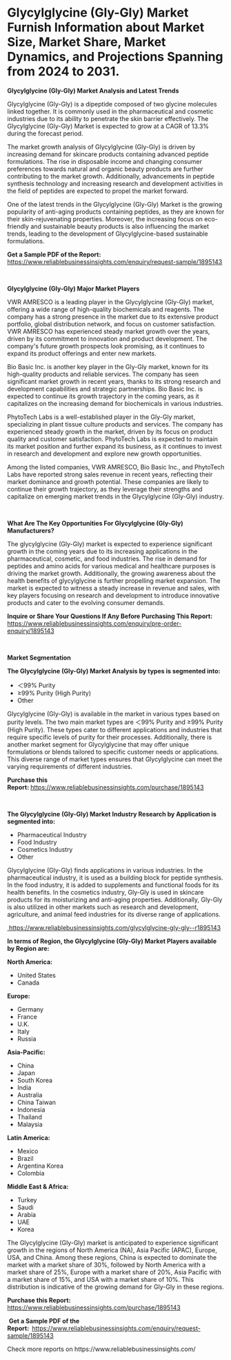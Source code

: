 <p><h1>Glycylglycine (Gly-Gly) Market Furnish Information about Market Size, Market Share, Market Dynamics, and Projections Spanning from 2024 to 2031.</h1></p><p><strong>Glycylglycine (Gly-Gly) Market Analysis and Latest Trends</strong></p>
<p><p>Glycylglycine (Gly-Gly) is a dipeptide composed of two glycine molecules linked together. It is commonly used in the pharmaceutical and cosmetic industries due to its ability to penetrate the skin barrier effectively. The Glycylglycine (Gly-Gly) Market is expected to grow at a CAGR of 13.3% during the forecast period. </p><p>The market growth analysis of Glycylglycine (Gly-Gly) is driven by increasing demand for skincare products containing advanced peptide formulations. The rise in disposable income and changing consumer preferences towards natural and organic beauty products are further contributing to the market growth. Additionally, advancements in peptide synthesis technology and increasing research and development activities in the field of peptides are expected to propel the market forward.</p><p>One of the latest trends in the Glycylglycine (Gly-Gly) Market is the growing popularity of anti-aging products containing peptides, as they are known for their skin-rejuvenating properties. Moreover, the increasing focus on eco-friendly and sustainable beauty products is also influencing the market trends, leading to the development of Glycylglycine-based sustainable formulations.</p></p>
<p><strong>Get a Sample PDF of the Report:&nbsp;</strong> <a href="https://www.reliablebusinessinsights.com/enquiry/request-sample/1895143">https://www.reliablebusinessinsights.com/enquiry/request-sample/1895143</a></p>
<p>&nbsp;</p>
<p><strong>Glycylglycine (Gly-Gly) Major Market Players</strong></p>
<p><p>VWR AMRESCO is a leading player in the Glycylglycine (Gly-Gly) market, offering a wide range of high-quality biochemicals and reagents. The company has a strong presence in the market due to its extensive product portfolio, global distribution network, and focus on customer satisfaction. VWR AMRESCO has experienced steady market growth over the years, driven by its commitment to innovation and product development. The company's future growth prospects look promising, as it continues to expand its product offerings and enter new markets.</p><p>Bio Basic Inc. is another key player in the Gly-Gly market, known for its high-quality products and reliable services. The company has seen significant market growth in recent years, thanks to its strong research and development capabilities and strategic partnerships. Bio Basic Inc. is expected to continue its growth trajectory in the coming years, as it capitalizes on the increasing demand for biochemicals in various industries.</p><p>PhytoTech Labs is a well-established player in the Gly-Gly market, specializing in plant tissue culture products and services. The company has experienced steady growth in the market, driven by its focus on product quality and customer satisfaction. PhytoTech Labs is expected to maintain its market position and further expand its business, as it continues to invest in research and development and explore new growth opportunities.</p><p>Among the listed companies, VWR AMRESCO, Bio Basic Inc., and PhytoTech Labs have reported strong sales revenue in recent years, reflecting their market dominance and growth potential. These companies are likely to continue their growth trajectory, as they leverage their strengths and capitalize on emerging market trends in the Glycylglycine (Gly-Gly) industry.</p></p>
<p>&nbsp;</p>
<p><strong>What Are The Key Opportunities For Glycylglycine (Gly-Gly) Manufacturers?</strong></p>
<p><p>The glycylglycine (Gly-Gly) market is expected to experience significant growth in the coming years due to its increasing applications in the pharmaceutical, cosmetic, and food industries. The rise in demand for peptides and amino acids for various medical and healthcare purposes is driving the market growth. Additionally, the growing awareness about the health benefits of glycylglycine is further propelling market expansion. The market is expected to witness a steady increase in revenue and sales, with key players focusing on research and development to introduce innovative products and cater to the evolving consumer demands.</p></p>
<p><strong>Inquire or Share Your Questions If Any Before Purchasing This Report:</strong> <a href="https://www.reliablebusinessinsights.com/enquiry/pre-order-enquiry/1895143">https://www.reliablebusinessinsights.com/enquiry/pre-order-enquiry/1895143</a></p>
<p>&nbsp;</p>
<p><strong>Market Segmentation</strong></p>
<p><strong>The Glycylglycine (Gly-Gly) Market Analysis by types is segmented into:</strong></p>
<p><ul><li>＜99% Purity</li><li>≥99% Purity (High Purity)</li><li>Other</li></ul></p>
<p><p>Glycylglycine (Gly-Gly) is available in the market in various types based on purity levels. The two main market types are ＜99% Purity and ≥99% Purity (High Purity). These types cater to different applications and industries that require specific levels of purity for their processes. Additionally, there is another market segment for Glycylglycine that may offer unique formulations or blends tailored to specific customer needs or applications. This diverse range of market types ensures that Glycylglycine can meet the varying requirements of different industries.</p></p>
<p><strong>Purchase this Report:&nbsp;</strong><a href="https://www.reliablebusinessinsights.com/purchase/1895143">https://www.reliablebusinessinsights.com/purchase/1895143</a></p>
<p>&nbsp;</p>
<p><strong>The Glycylglycine (Gly-Gly) Market Industry Research by Application is segmented into:</strong></p>
<p><ul><li>Pharmaceutical Industry</li><li>Food Industry</li><li>Cosmetics Industry</li><li>Other</li></ul></p>
<p><p>Glycylglycine (Gly-Gly) finds applications in various industries. In the pharmaceutical industry, it is used as a building block for peptide synthesis. In the food industry, it is added to supplements and functional foods for its health benefits. In the cosmetics industry, Gly-Gly is used in skincare products for its moisturizing and anti-aging properties. Additionally, Gly-Gly is also utilized in other markets such as research and development, agriculture, and animal feed industries for its diverse range of applications.</p></p>
<p><a href="https://www.reliablebusinessinsights.com/glycylglycine-gly-gly--r1895143">&nbsp;https://www.reliablebusinessinsights.com/glycylglycine-gly-gly--r1895143</a></p>
<p><strong>In terms of Region, the Glycylglycine (Gly-Gly) Market Players available by Region are:</strong></p>
<p>
    <p> <strong> North America: </strong>
        <ul>
            <li>United States</li>
            <li>Canada</li>
        </ul>
        </p> 
    <p> <strong> Europe: </strong>
        <ul>
            <li>Germany</li>
            <li>France</li>
            <li>U.K.</li>
            <li>Italy</li>
            <li>Russia</li>
        </ul>
        </p> 
    <p> <strong> Asia-Pacific: </strong>
        <ul>
            <li>China</li>
            <li>Japan</li>
            <li>South Korea</li>
            <li>India</li>
            <li>Australia</li>
            <li>China Taiwan</li>
            <li>Indonesia</li>
            <li>Thailand</li>
            <li>Malaysia</li>
        </ul>
        </p> 
    <p> <strong> Latin America: </strong>
        <ul>
            <li>Mexico</li>
            <li>Brazil</li>
            <li>Argentina Korea</li>
            <li>Colombia</li>
        </ul>
        </p> 
    <p> <strong> Middle East & Africa: </strong>
        <ul>
            <li>Turkey</li>
            <li>Saudi</li>
            <li>Arabia</li>
            <li>UAE</li>
            <li>Korea</li>
        </ul>
    </p>
    </p>
<p><p>The Glycylglycine (Gly-Gly) market is anticipated to experience significant growth in the regions of North America (NA), Asia Pacific (APAC), Europe, USA, and China. Among these regions, China is expected to dominate the market with a market share of 30%, followed by North America with a market share of 25%, Europe with a market share of 20%, Asia Pacific with a market share of 15%, and USA with a market share of 10%. This distribution is indicative of the growing demand for Gly-Gly in these regions.</p></p>
<p><strong>Purchase this Report: </strong><a href="https://www.reliablebusinessinsights.com/purchase/1895143">https://www.reliablebusinessinsights.com/purchase/1895143</a></p>
<p>&nbsp;<strong>Get a Sample PDF of the Report:&nbsp;&nbsp;</strong><a href="https://www.reliablebusinessinsights.com/enquiry/request-sample/1895143">https://www.reliablebusinessinsights.com/enquiry/request-sample/1895143</a></p>
<p><strong></strong></p>
<p>Check more reports on https://www.reliablebusinessinsights.com/</p>